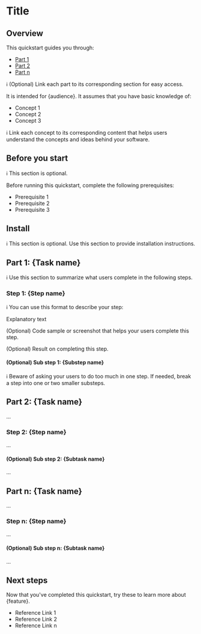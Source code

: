 # Title

## Overview

This quickstart guides you through:

- [Part 1](#part-1-task-name)
- [Part 2](#part-2-task-name)
- [Part n](#part-n-task-name)

:information_source: (Optional) Link each part to its corresponding section for easy access.

It is intended for {audience}. It assumes that you have basic knowledge of:

- Concept 1
- Concept 2
- Concept 3

:information_source: Link each concept to its corresponding content that helps users understand the concepts and ideas behind your software.

## Before you start

:information_source: This section is optional.

Before running this quickstart, complete the following prerequisites:

- Prerequisite 1
- Prerequisite 2
- Prerequisite 3

## Install

:information_source: This section is optional. Use this section to provide installation instructions.

## Part 1: {Task name}

:information_source: Use this section to summarize what users complete in the following steps.

### Step 1: {Step name}

:information_source: You can use this format to describe your step:

Explanatory text

(Optional) Code sample or screenshot that helps your users complete this step.

(Optional) Result on completing this step.

#### (Optional) Sub step 1: {Substep name}

:information_source: Beware of asking your users to do too much in one step. If needed, break a step into one or two smaller substeps.

## Part 2: {Task name}

...

### Step 2: {Step name}

...

#### (Optional) Sub step 2: {Subtask name}

...

## Part n: {Task name}

...

### Step n: {Step name}

...

#### (Optional) Sub step n: {Subtask name}

...

## Next steps

Now that you've completed this quickstart, try these to learn more about {feature}.

- Reference Link 1
- Reference Link 2
- Reference Link n
